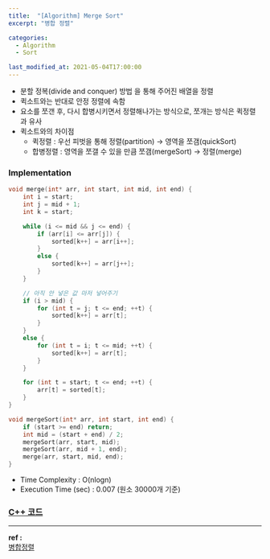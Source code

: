 ```yaml
---
title:  "[Algorithm] Merge Sort"
excerpt: "병합 정렬"

categories:
  - Algorithm
  - Sort

last_modified_at: 2021-05-04T17:00:00
---
```


- 분할 정복(divide and conquer) 방법 을 통해 주어진 배열을 정렬
- 퀵소트와는 반대로 안정 정렬에 속함
- 요소를 쪼갠 후, 다시 합병시키면서 정렬해나가는 방식으로, 쪼개는 방식은 퀵정렬과 유사
- 퀵소트와의 차이점
  - 퀵정렬 : 우선 피벗을 통해 정렬(partition) → 영역을 쪼갬(quickSort)
  - 합병정렬 : 영역을 쪼갤 수 있을 만큼 쪼갬(mergeSort) → 정렬(merge)

### Implementation

```cpp
void merge(int* arr, int start, int mid, int end) {
	int i = start;
	int j = mid + 1;
	int k = start;

	while (i <= mid && j <= end) {
		if (arr[i] <= arr[j]) {
			sorted[k++] = arr[i++];
		}
		else {
			sorted[k++] = arr[j++];
		}
	}

	// 아직 안 넣은 값 마저 넣어주기
	if (i > mid) {
		for (int t = j; t <= end; ++t) {
			sorted[k++] = arr[t];
		}
	}
	else {
		for (int t = i; t <= mid; ++t) {
			sorted[k++] = arr[t];
		}
	}

	for (int t = start; t <= end; ++t) {
		arr[t] = sorted[t];
	}
}

void mergeSort(int* arr, int start, int end) {
	if (start >= end) return;
	int mid = (start + end) / 2;
	mergeSort(arr, start, mid);
	mergeSort(arr, mid + 1, end);
	merge(arr, start, mid, end);
}
```

- Time Complexity : O(nlogn)
- Execution Time (sec) : 0.007 (원소 30000개 기준)



### [C++ 코드](https://github.com/mindflip/algorithm/blob/main/sort/04_mergeSort.cpp)

----
**ref :**  
[병합정렬](https://hongku.tistory.com/152)  

